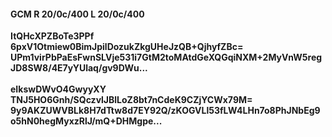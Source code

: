 #### GCM R 20/0c/400 L 20/0c/400
**ItQHcXPZBoTe3PPf**<br/>**6pxV1Otmiew0BimJpilDozukZkgUHeJzQB+QjhyfZBc=**<br/>**UPm1virPbPaEsFwnSLVje531i7GtM2toMAtdGeXQGqiNXM+2MyVnW5regJD8SW8/4E7yYUlaq/gv9DWu...**<br/><br/>
**eIkswDWvO4GwyyXY**<br/>**TNJ5HO6Gnh/SQczvlJBlLoZ8bt7nCdeK9CZjYCWx79M=**<br/>**9y9AKZUWVBLk8H7dTtw8d7EY92Q/zKOGVLl53fLW4LHn7o8PhJNbEg9o5hN0hegMyxzRlJ/mQ+DHMgpe...**
